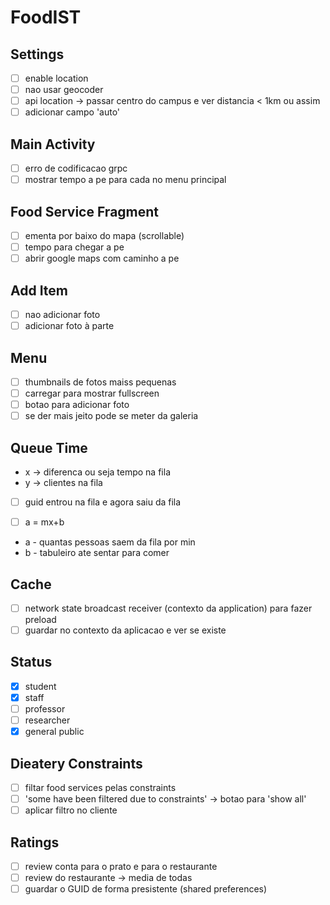 # FoodIST

## Settings

- [ ] enable location
- [ ] nao usar geocoder
- [ ] api location -> passar centro do campus e ver distancia < 1km ou assim
- [ ] adicionar campo 'auto'

## Main Activity

- [ ] erro de codificacao grpc
- [ ] mostrar tempo a pe para cada no menu principal

## Food Service Fragment
 
- [ ] ementa por baixo do mapa (scrollable)
- [ ] tempo para chegar a pe
- [ ] abrir google maps com caminho a pe

## Add Item

- [ ] nao adicionar foto
- [ ] adicionar foto à parte

## Menu

- [ ] thumbnails de fotos maiss pequenas
- [ ] carregar para mostrar fullscreen
- [ ] botao para adicionar foto
- [ ] se der mais jeito pode se meter da galeria

## Queue Time

- x -> diferenca ou seja tempo na fila
- y -> clientes na fila
- [ ] guid entrou na fila e agora saiu da fila

- [ ] a = mx+b
- a - quantas pessoas saem da fila por min
- b - tabuleiro ate sentar para comer 

## Cache
- [ ] network state broadcast receiver (contexto da application) para fazer preload
- [ ] guardar no contexto da aplicacao e ver se existe

## Status
- [X] student
- [X] staff
- [ ] professor
- [ ] researcher
- [X] general public

## Dieatery Constraints

- [ ] filtar food services pelas constraints
- [ ] 'some have been filtered due to constraints' -> botao para 'show all'
- [ ] aplicar filtro no cliente

## Ratings
- [ ] review conta para o prato e para o restaurante
- [ ] review do restaurante -> media de todas
- [ ] guardar o GUID de forma presistente (shared preferences)
